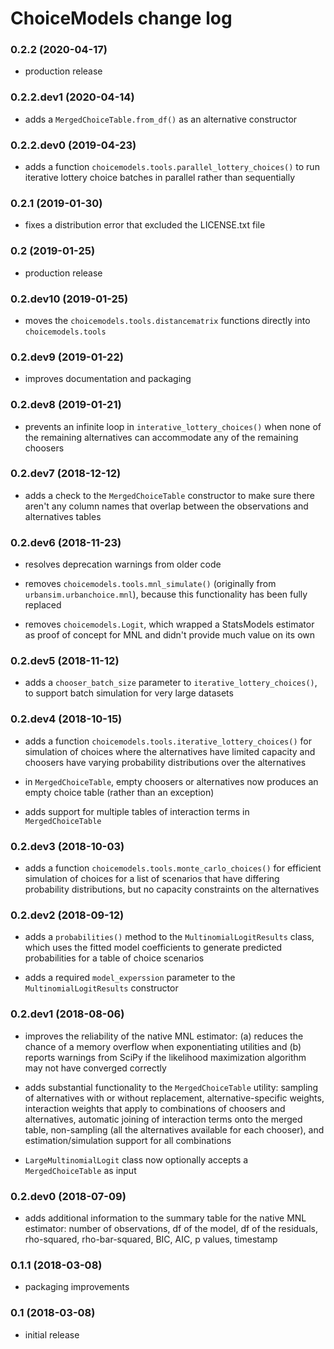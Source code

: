 # ChoiceModels change log

### 0.2.2 (2020-04-17)

- production release

### 0.2.2.dev1 (2020-04-14)

- adds a `MergedChoiceTable.from_df()` as an alternative constructor

### 0.2.2.dev0 (2019-04-23)

- adds a function `choicemodels.tools.parallel_lottery_choices()` to run iterative lottery choice batches in parallel rather than sequentially

### 0.2.1 (2019-01-30)

- fixes a distribution error that excluded the LICENSE.txt file

### 0.2 (2019-01-25)

- production release

### 0.2.dev10 (2019-01-25)

- moves the `choicemodels.tools.distancematrix` functions directly into `choicemodels.tools`

### 0.2.dev9 (2019-01-22)

- improves documentation and packaging

### 0.2.dev8 (2019-01-21)

- prevents an infinite loop in `interative_lottery_choices()` when none of the remaining alternatives can accommodate any of the remaining choosers

### 0.2.dev7 (2018-12-12)

- adds a check to the `MergedChoiceTable` constructor to make sure there aren't any column names that overlap between the observations and alternatives tables

### 0.2.dev6 (2018-11-23)

- resolves deprecation warnings from older code

- removes `choicemodels.tools.mnl_simulate()` (originally from `urbansim.urbanchoice.mnl`), because this functionality has been fully replaced

- removes `choicemodels.Logit`, which wrapped a StatsModels estimator as proof of concept for MNL and didn't provide much value on its own

### 0.2.dev5 (2018-11-12)

- adds a `chooser_batch_size` parameter to `iterative_lottery_choices()`, to support batch simulation for very large datasets

### 0.2.dev4 (2018-10-15)

- adds a function `choicemodels.tools.iterative_lottery_choices()` for simulation of choices where the alternatives have limited capacity and choosers have varying probability distributions over the alternatives

- in `MergedChoiceTable`, empty choosers or alternatives now produces an empty choice table (rather than an exception)

- adds support for multiple tables of interaction terms in `MergedChoiceTable`

### 0.2.dev3 (2018-10-03)

- adds a function `choicemodels.tools.monte_carlo_choices()` for efficient simulation of choices for a list of scenarios that have differing probability distributions, but no capacity constraints on the alternatives

### 0.2.dev2 (2018-09-12)

- adds a `probabilities()` method to the `MultinomialLogitResults` class, which uses the fitted model coefficients to generate predicted probabilities for a table of choice scenarios

- adds a required `model_experssion` parameter to the `MultinomialLogitResults` constructor

### 0.2.dev1 (2018-08-06)

- improves the reliability of the native MNL estimator: (a) reduces the chance of a memory overflow when exponentiating utilities and (b) reports warnings from SciPy if the likelihood maximization algorithm may not have converged correctly

- adds substantial functionality to the `MergedChoiceTable` utility: sampling of alternatives with or without replacement, alternative-specific weights, interaction weights that apply to combinations of choosers and alternatives, automatic joining of interaction terms onto the merged table, non-sampling (all the alternatives available for each chooser), and estimation/simulation support for all combinations

- `LargeMultinomialLogit` class now optionally accepts a `MergedChoiceTable` as input

### 0.2.dev0 (2018-07-09)

- adds additional information to the summary table for the native MNL estimator: number of observations, df of the model, df of the residuals, rho-squared, rho-bar-squared, BIC, AIC, p values, timestamp

### 0.1.1 (2018-03-08)

- packaging improvements

### 0.1 (2018-03-08)

- initial release